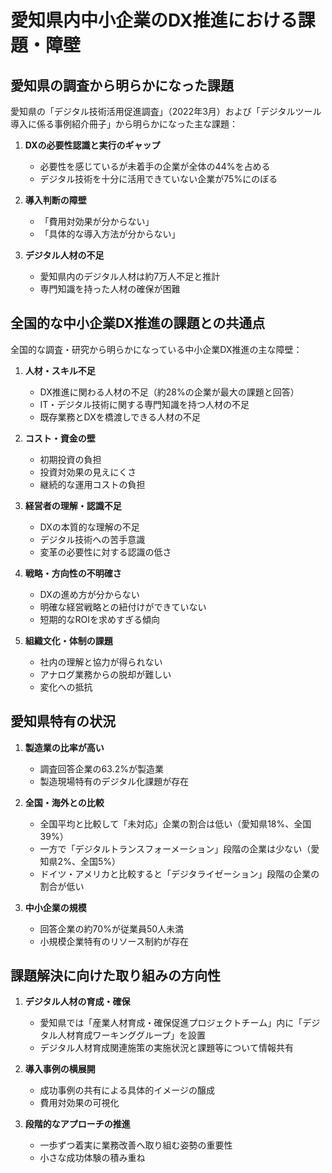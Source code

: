 # 愛知県内中小企業のDX推進における課題・障壁

## 愛知県の調査から明らかになった課題

愛知県の「デジタル技術活用促進調査」（2022年3月）および「デジタルツール導入に係る事例紹介冊子」から明らかになった主な課題：

1. **DXの必要性認識と実行のギャップ**
   - 必要性を感じているが未着手の企業が全体の44%を占める
   - デジタル技術を十分に活用できていない企業が75%にのぼる

2. **導入判断の障壁**
   - 「費用対効果が分からない」
   - 「具体的な導入方法が分からない」

3. **デジタル人材の不足**
   - 愛知県内のデジタル人材は約7万人不足と推計
   - 専門知識を持った人材の確保が困難

## 全国的な中小企業DX推進の課題との共通点

全国的な調査・研究から明らかになっている中小企業DX推進の主な障壁：

1. **人材・スキル不足**
   - DX推進に関わる人材の不足（約28%の企業が最大の課題と回答）
   - IT・デジタル技術に関する専門知識を持つ人材の不足
   - 既存業務とDXを橋渡しできる人材の不足

2. **コスト・資金の壁**
   - 初期投資の負担
   - 投資対効果の見えにくさ
   - 継続的な運用コストの負担

3. **経営者の理解・認識不足**
   - DXの本質的な理解の不足
   - デジタル技術への苦手意識
   - 変革の必要性に対する認識の低さ

4. **戦略・方向性の不明確さ**
   - DXの進め方が分からない
   - 明確な経営戦略との紐付けができていない
   - 短期的なROIを求めすぎる傾向

5. **組織文化・体制の課題**
   - 社内の理解と協力が得られない
   - アナログ業務からの脱却が難しい
   - 変化への抵抗

## 愛知県特有の状況

1. **製造業の比率が高い**
   - 調査回答企業の63.2%が製造業
   - 製造現場特有のデジタル化課題が存在

2. **全国・海外との比較**
   - 全国平均と比較して「未対応」企業の割合は低い（愛知県18%、全国39%）
   - 一方で「デジタルトランスフォーメーション」段階の企業は少ない（愛知県2%、全国5%）
   - ドイツ・アメリカと比較すると「デジタライゼーション」段階の企業の割合が低い

3. **中小企業の規模**
   - 回答企業の約70%が従業員50人未満
   - 小規模企業特有のリソース制約が存在

## 課題解決に向けた取り組みの方向性

1. **デジタル人材の育成・確保**
   - 愛知県では「産業人材育成・確保促進プロジェクトチーム」内に「デジタル人材育成ワーキンググループ」を設置
   - デジタル人材育成関連施策の実施状況と課題等について情報共有

2. **導入事例の横展開**
   - 成功事例の共有による具体的イメージの醸成
   - 費用対効果の可視化

3. **段階的なアプローチの推進**
   - 一歩ずつ着実に業務改善へ取り組む姿勢の重要性
   - 小さな成功体験の積み重ね
